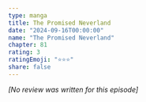 ```yaml
---
type: manga
title: The Promised Neverland
date: "2024-09-16T00:00:00"
name: "The Promised Neverland"
chapter: 81
rating: 3
ratingEmoji: "⭐️⭐️⭐️"
share: false
---
```


_[No review was written for this episode]_